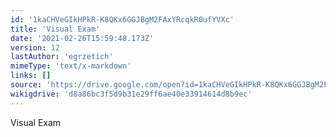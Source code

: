 ```yaml
---
id: '1kaCHVeGIkHPkR-K8QKx6GGJBgM2FAxYRcqkR0ufYVXc'
title: 'Visual Exam'
date: '2021-02-26T15:59:48.173Z'
version: 12
lastAuthor: 'egrzetich'
mimeType: 'text/x-markdown'
links: []
source: 'https://drive.google.com/open?id=1kaCHVeGIkHPkR-K8QKx6GGJBgM2FAxYRcqkR0ufYVXc'
wikigdrive: 'd8a86bc3f5d9b31e29ff6ae40e33914614d8b9ec'
---
```

Visual Exam
